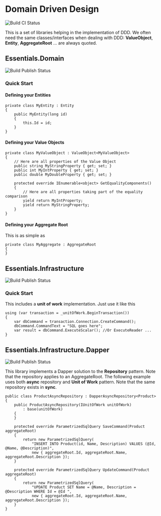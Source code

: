 # Domain Driven Design

![Build CI Status](https://jto.visualstudio.com/_apis/public/build/definitions/ead6e1b7-db14-4396-8115-d903ce93329e/13/badge)

This is a set of libraries helping in the implementation of DDD.
We often need the same classes/interfaces when dealing with DDD: **ValueObject**, **Entity**, **AggregateRoot** ... are always quoted.

## Essentials.Domain

![Build Publish Status](https://jto.visualstudio.com/_apis/public/build/definitions/ead6e1b7-db14-4396-8115-d903ce93329e/12/badge)

### Quick Start

#### Defining your Entities

```
private class MyEntity : Entity
{
    public MyEntity(long id)
    {
        this.Id = id;
    }
}
```
		
#### Defining your Value Objects

```
private class MyValueObject : ValueObject<MyValueObject>
{
    // Here are all properties of the Value Object
    public string MyStringProperty { get; set; }
    public int MyIntProperty { get; set; }
    public double MyDoubleProperty { get; set; }
	
    protected override IEnumerable<object> GetEqualityComponents()
    {
    	// Here are all properties taking part of the equality comparison
    	yield return MyIntProperty;
    	yield return MyStringProperty;
    }
}
```
			
#### Defining your Aggregate Root

This is as simple as
```
private class MyAggregate : AggregateRoot
{
}
```

## Essentials.Infrastructure

![Build Publish Status](https://jto.visualstudio.com/_apis/public/build/definitions/ead6e1b7-db14-4396-8115-d903ce93329e/14/badge)

### Quick Start

This includes a **unit of work** implementation. Just use it like this

```
using (var transaction = _unitOfWork.BeginTransaction())
{
    var dbCommand = transaction.Connection.CreateCommand();
    dbCommand.CommandText = "SQL goes here";
    var result = dbCommand.ExecuteScalar(); //Or ExecuteReader ...
}
```

## Essentials.Infrastructure.Dapper

![Build Publish Status](https://jto.visualstudio.com/_apis/public/build/definitions/ead6e1b7-db14-4396-8115-d903ce93329e/15/badge)

This library implements a Dapper solution to the **Repository** pattern. Note that the repository applies to an AggregateRoot. The following example uses
both **async** repository and **Unit of Work** pattern. Note that the same repository exists in **sync**.

```
public class ProductAsyncRepository : DapperAsyncRepository<Product>
{
	public ProductAsyncRepository(IUnitOfWork unitOfWork)
		: base(unitOfWork)
	{
	}

	protected override ParametrizedSqlQuery SaveCommand(Product aggregateRoot)
	{
		return new ParametrizedSqlQuery(
			"INSERT INTO Product(id, Name, Description) VALUES (@Id, @Name, @Description)",
			new { aggregateRoot.Id, aggregateRoot.Name, aggregateRoot.Description });
	}

	protected override ParametrizedSqlQuery UpdateCommand(Product aggregateRoot)
	{
		return new ParametrizedSqlQuery(
			"UPDATE Product SET Name = @Name, Description = @Description WHERE Id = @Id ",
			new { aggregateRoot.Id, aggregateRoot.Name, aggregateRoot.Description });
	}
}
```